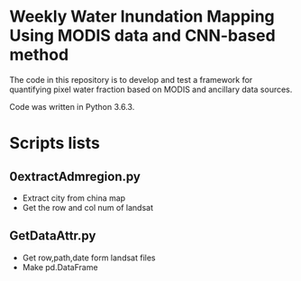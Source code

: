 # Weekly Water Inundation Mapping Using MODIS data and CNN-based method
The code in this repository is to develop and test a framework for quantifying pixel water fraction based on MODIS and ancillary data sources.
 <!-- Markdown
generate figures
 -->

Code was written in Python 3.6.3.

# Scripts lists
## 0extractAdmregion.py
* Extract city from china map
* Get the row and col num of landsat

## GetDataAttr.py
* Get row,path,date form landsat files
* Make pd.DataFrame
